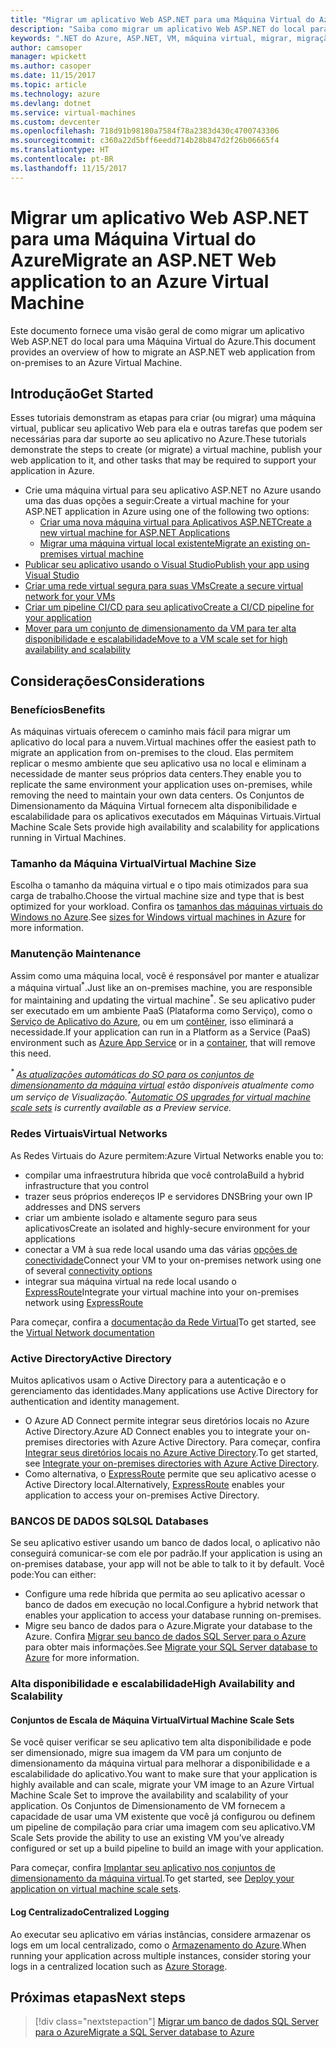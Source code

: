 ```yaml
---
title: "Migrar um aplicativo Web ASP.NET para uma Máquina Virtual do Azure"
description: "Saiba como migrar um aplicativo Web ASP.NET do local para uma Máquina Virtual do Azure."
keywords: ".NET do Azure, ASP.NET, VM, máquina virtual, migrar, migração"
author: camsoper
manager: wpickett
ms.author: casoper
ms.date: 11/15/2017
ms.topic: article
ms.technology: azure
ms.devlang: dotnet
ms.service: virtual-machines
ms.custom: devcenter
ms.openlocfilehash: 718d91b98180a7584f78a2383d430c4700743306
ms.sourcegitcommit: c360a22d5bff6eedd714b28b847d2f26b06665f4
ms.translationtype: HT
ms.contentlocale: pt-BR
ms.lasthandoff: 11/15/2017
---
```

# <a name="migrate-an-aspnet-web-application-to-an-azure-virtual-machine"></a><span data-ttu-id="78160-104">Migrar um aplicativo Web ASP.NET para uma Máquina Virtual do Azure</span><span class="sxs-lookup"><span data-stu-id="78160-104">Migrate an ASP.NET Web application to an Azure Virtual Machine</span></span>

<span data-ttu-id="78160-105">Este documento fornece uma visão geral de como migrar um aplicativo Web ASP.NET do local para uma Máquina Virtual do Azure.</span><span class="sxs-lookup"><span data-stu-id="78160-105">This document provides an overview of how to migrate an ASP.NET web application from on-premises to an Azure Virtual Machine.</span></span>

## <a name="get-started"></a><span data-ttu-id="78160-106">Introdução</span><span class="sxs-lookup"><span data-stu-id="78160-106">Get Started</span></span>

<span data-ttu-id="78160-107">Esses tutoriais demonstram as etapas para criar (ou migrar) uma máquina virtual, publicar seu aplicativo Web para ela e outras tarefas que podem ser necessárias para dar suporte ao seu aplicativo no Azure.</span><span class="sxs-lookup"><span data-stu-id="78160-107">These tutorials demonstrate the steps to create (or migrate) a virtual machine, publish your web application to it, and other tasks that may be required to support your application in Azure.</span></span>

- <span data-ttu-id="78160-108">Crie uma máquina virtual para seu aplicativo ASP.NET no Azure usando uma das duas opções a seguir:</span><span class="sxs-lookup"><span data-stu-id="78160-108">Create a virtual machine for your ASP.NET application in Azure using one of the following two options:</span></span>
    - [<span data-ttu-id="78160-109">Criar uma nova máquina virtual para Aplicativos ASP.NET</span><span class="sxs-lookup"><span data-stu-id="78160-109">Create a new virtual machine for ASP.NET Applications</span></span>](https://go.microsoft.com/fwlink/?linkid=863237)
    - [<span data-ttu-id="78160-110">Migrar uma máquina virtual local existente</span><span class="sxs-lookup"><span data-stu-id="78160-110">Migrate an existing on-premises virtual machine</span></span>](https://docs.microsoft.com/azure/site-recovery/tutorial-migrate-on-premises-to-azure)
- [<span data-ttu-id="78160-111">Publicar seu aplicativo usando o Visual Studio</span><span class="sxs-lookup"><span data-stu-id="78160-111">Publish your app using Visual Studio</span></span>](https://go.microsoft.com/fwlink/?linkid=863240)
- [<span data-ttu-id="78160-112">Criar uma rede virtual segura para suas VMs</span><span class="sxs-lookup"><span data-stu-id="78160-112">Create a secure virtual network for your VMs</span></span>](https://docs.microsoft.com/azure/virtual-network/virtual-network-get-started-vnet-subnet)
- [<span data-ttu-id="78160-113">Criar um pipeline CI/CD para seu aplicativo</span><span class="sxs-lookup"><span data-stu-id="78160-113">Create a CI/CD pipeline for your application</span></span>](https://docs.microsoft.com/vsts/build-release/apps/cd/deploy-webdeploy-iis-deploygroups)
- [<span data-ttu-id="78160-114">Mover para um conjunto de dimensionamento da VM para ter alta disponibilidade e escalabilidade</span><span class="sxs-lookup"><span data-stu-id="78160-114">Move to a VM scale set for high availability and scalability</span></span>](https://docs.microsoft.com/azure/virtual-machine-scale-sets/virtual-machine-scale-sets-deploy-app)

## <a name="considerations"></a><span data-ttu-id="78160-115">Considerações</span><span class="sxs-lookup"><span data-stu-id="78160-115">Considerations</span></span>

### <a name="benefits"></a><span data-ttu-id="78160-116">Benefícios</span><span class="sxs-lookup"><span data-stu-id="78160-116">Benefits</span></span>

<span data-ttu-id="78160-117">As máquinas virtuais oferecem o caminho mais fácil para migrar um aplicativo do local para a nuvem.</span><span class="sxs-lookup"><span data-stu-id="78160-117">Virtual machines offer the easiest path to migrate an application from on-premises to the cloud.</span></span>  <span data-ttu-id="78160-118">Elas permitem replicar o mesmo ambiente que seu aplicativo usa no local e eliminam a necessidade de manter seus próprios data centers.</span><span class="sxs-lookup"><span data-stu-id="78160-118">They enable you to replicate the same environment your application uses on-premises, while removing the need to maintain your own data centers.</span></span>  <span data-ttu-id="78160-119">Os Conjuntos de Dimensionamento da Máquina Virtual fornecem alta disponibilidade e escalabilidade para os aplicativos executados em Máquinas Virtuais.</span><span class="sxs-lookup"><span data-stu-id="78160-119">Virtual Machine Scale Sets provide high availability and scalability for applications running in Virtual Machines.</span></span>

### <a name="virtual-machine-size"></a><span data-ttu-id="78160-120">Tamanho da Máquina Virtual</span><span class="sxs-lookup"><span data-stu-id="78160-120">Virtual Machine Size</span></span>

<span data-ttu-id="78160-121">Escolha o tamanho da máquina virtual e o tipo mais otimizados para sua carga de trabalho.</span><span class="sxs-lookup"><span data-stu-id="78160-121">Choose the virtual machine size and type that is best optimized for your workload.</span></span>  <span data-ttu-id="78160-122">Confira os [tamanhos das máquinas virtuais do Windows no Azure](https://docs.microsoft.com/azure/virtual-machines/windows/sizes).</span><span class="sxs-lookup"><span data-stu-id="78160-122">See [sizes for Windows virtual machines in Azure](https://docs.microsoft.com/azure/virtual-machines/windows/sizes) for more information.</span></span>

### <a name="maintenance"></a><span data-ttu-id="78160-123">Manutenção </span><span class="sxs-lookup"><span data-stu-id="78160-123">Maintenance</span></span>

<span data-ttu-id="78160-124">Assim como uma máquina local, você é responsável por manter e atualizar a máquina virtual<sup>&#42;</sup>.</span><span class="sxs-lookup"><span data-stu-id="78160-124">Just like an on-premises machine, you are responsible for maintaining and updating the virtual machine<sup>&#42;</sup>.</span></span>  <span data-ttu-id="78160-125">Se seu aplicativo puder ser executado em um ambiente PaaS (Plataforma como Serviço), como o [Serviço de Aplicativo do Azure](https://docs.microsoft.com/azure/app-service/), ou em um [contêiner](https://docs.microsoft.com/azure/app-service/containers/), isso eliminará a necessidade.</span><span class="sxs-lookup"><span data-stu-id="78160-125">If your application can run in a Platform as a Service (PaaS) environment such as [Azure App Service](https://docs.microsoft.com/azure/app-service/) or in a [container](https://docs.microsoft.com/azure/app-service/containers/), that will remove this need.</span></span>

<span data-ttu-id="78160-126">*<sup>&#42; </sup>[As atualizações automáticas do SO para os conjuntos de dimensionamento da máquina virtual](https://docs.microsoft.com/azure/virtual-machine-scale-sets/virtual-machine-scale-sets-automatic-upgrade) estão disponíveis atualmente como um serviço de Visualização.*</span><span class="sxs-lookup"><span data-stu-id="78160-126">*<sup>&#42;</sup>[Automatic OS upgrades for virtual machine scale sets](https://docs.microsoft.com/azure/virtual-machine-scale-sets/virtual-machine-scale-sets-automatic-upgrade) is currently available as a Preview service.*</span></span>

### <a name="virtual-networks"></a><span data-ttu-id="78160-127">Redes Virtuais</span><span class="sxs-lookup"><span data-stu-id="78160-127">Virtual Networks</span></span>

<span data-ttu-id="78160-128">As Redes Virtuais do Azure permitem:</span><span class="sxs-lookup"><span data-stu-id="78160-128">Azure Virtual Networks enable you to:</span></span>
- <span data-ttu-id="78160-129">compilar uma infraestrutura híbrida que você controla</span><span class="sxs-lookup"><span data-stu-id="78160-129">Build a hybrid infrastructure that you control</span></span>
- <span data-ttu-id="78160-130">trazer seus próprios endereços IP e servidores DNS</span><span class="sxs-lookup"><span data-stu-id="78160-130">Bring your own IP addresses and DNS servers</span></span>
- <span data-ttu-id="78160-131">criar um ambiente isolado e altamente seguro para seus aplicativos</span><span class="sxs-lookup"><span data-stu-id="78160-131">Create an isolated and highly-secure environment for your applications</span></span>
- <span data-ttu-id="78160-132">conectar a VM à sua rede local usando uma das várias [opções de conectividade](https://docs.microsoft.com/azure/vpn-gateway/vpn-gateway-about-vpngateways#s2smulti)</span><span class="sxs-lookup"><span data-stu-id="78160-132">Connect your VM to your on-premises network using one of several [connectivity options](https://docs.microsoft.com/azure/vpn-gateway/vpn-gateway-about-vpngateways#s2smulti)</span></span>
- <span data-ttu-id="78160-133">integrar sua máquina virtual na rede local usando o [ExpressRoute](https://azure.microsoft.com/services/expressroute/)</span><span class="sxs-lookup"><span data-stu-id="78160-133">Integrate your virtual machine into your on-premises network using [ExpressRoute](https://azure.microsoft.com/services/expressroute/)</span></span>

<span data-ttu-id="78160-134">Para começar, confira a [documentação da Rede Virtual](https://docs.microsoft.com/azure/virtual-network/)</span><span class="sxs-lookup"><span data-stu-id="78160-134">To get started, see the [Virtual Network documentation](https://docs.microsoft.com/azure/virtual-network/)</span></span>

### <a name="active-directory"></a><span data-ttu-id="78160-135">Active Directory</span><span class="sxs-lookup"><span data-stu-id="78160-135">Active Directory</span></span>
<span data-ttu-id="78160-136">Muitos aplicativos usam o Active Directory para a autenticação e o gerenciamento das identidades.</span><span class="sxs-lookup"><span data-stu-id="78160-136">Many applications use Active Directory for authentication and identity management.</span></span>  
- <span data-ttu-id="78160-137">O Azure AD Connect permite integrar seus diretórios locais no Azure Active Directory.</span><span class="sxs-lookup"><span data-stu-id="78160-137">Azure AD Connect enables you to integrate your on-premises directories with Azure Active Directory.</span></span>  <span data-ttu-id="78160-138">Para começar, confira [Integrar seus diretórios locais no Azure Active Directory](https://docs.microsoft.com/azure/active-directory/connect/active-directory-aadconnect).</span><span class="sxs-lookup"><span data-stu-id="78160-138">To get started, see [Integrate your on-premises directories with Azure Active Directory](https://docs.microsoft.com/azure/active-directory/connect/active-directory-aadconnect).</span></span>  
- <span data-ttu-id="78160-139">Como alternativa, o [ExpressRoute](https://azure.microsoft.com/services/expressroute/) permite que seu aplicativo acesse o Active Directory local.</span><span class="sxs-lookup"><span data-stu-id="78160-139">Alternatively, [ExpressRoute](https://azure.microsoft.com/services/expressroute/) enables your application to access your on-premises Active Directory.</span></span>

### <a name="sql-databases"></a><span data-ttu-id="78160-140">BANCOS DE DADOS SQL</span><span class="sxs-lookup"><span data-stu-id="78160-140">SQL Databases</span></span>

<span data-ttu-id="78160-141">Se seu aplicativo estiver usando um banco de dados local, o aplicativo não conseguirá comunicar-se com ele por padrão.</span><span class="sxs-lookup"><span data-stu-id="78160-141">If your application is using an on-premises database, your app will not be able to talk to it by default.</span></span> <span data-ttu-id="78160-142">Você pode:</span><span class="sxs-lookup"><span data-stu-id="78160-142">You can either:</span></span>
- <span data-ttu-id="78160-143">Configure uma rede híbrida que permita ao seu aplicativo acessar o banco de dados em execução no local.</span><span class="sxs-lookup"><span data-stu-id="78160-143">Configure a hybrid network that enables your application to access your database running on-premises.</span></span>  
- <span data-ttu-id="78160-144">Migre seu banco de dados para o Azure.</span><span class="sxs-lookup"><span data-stu-id="78160-144">Migrate your database to the Azure.</span></span>  <span data-ttu-id="78160-145">Confira [Migrar seu banco de dados SQL Server para o Azure](dotnet-howto-migrate-sql.md) para obter mais informações.</span><span class="sxs-lookup"><span data-stu-id="78160-145">See [Migrate your SQL Server database to Azure](dotnet-howto-migrate-sql.md) for more information.</span></span>

### <a name="high-availability-and-scalability"></a><span data-ttu-id="78160-146">Alta disponibilidade e escalabilidade</span><span class="sxs-lookup"><span data-stu-id="78160-146">High Availability and Scalability</span></span>

#### <a name="virtual-machine-scale-sets"></a><span data-ttu-id="78160-147">Conjuntos de Escala de Máquina Virtual</span><span class="sxs-lookup"><span data-stu-id="78160-147">Virtual Machine Scale Sets</span></span>
<span data-ttu-id="78160-148">Se você quiser verificar se seu aplicativo tem alta disponibilidade e pode ser dimensionado, migre sua imagem da VM para um conjunto de dimensionamento da máquina virtual para melhorar a disponibilidade e a escalabilidade do aplicativo.</span><span class="sxs-lookup"><span data-stu-id="78160-148">You want to make sure that your application is highly available and can scale, migrate your VM image to an Azure Virtual Machine Scale Set to improve the availability and scalability of your application.</span></span>  <span data-ttu-id="78160-149">Os Conjuntos de Dimensionamento de VM fornecem a capacidade de usar uma VM existente que você já configurou ou definem um pipeline de compilação para criar uma imagem com seu aplicativo.</span><span class="sxs-lookup"><span data-stu-id="78160-149">VM Scale Sets provide the ability to use an existing VM you’ve already configured or set up a build pipeline to build an image with your application.</span></span>  

<span data-ttu-id="78160-150">Para começar, confira [Implantar seu aplicativo nos conjuntos de dimensionamento da máquina virtual](https://docs.microsoft.com/azure/virtual-machine-scale-sets/virtual-machine-scale-sets-deploy-app).</span><span class="sxs-lookup"><span data-stu-id="78160-150">To get started, see [Deploy your application on virtual machine scale sets](https://docs.microsoft.com/azure/virtual-machine-scale-sets/virtual-machine-scale-sets-deploy-app).</span></span>

#### <a name="centralized-logging"></a><span data-ttu-id="78160-151">Log Centralizado</span><span class="sxs-lookup"><span data-stu-id="78160-151">Centralized Logging</span></span>
<span data-ttu-id="78160-152">Ao executar seu aplicativo em várias instâncias, considere armazenar os logs em um local centralizado, como o [Armazenamento do Azure](https://docs.microsoft.com/azure/storage/).</span><span class="sxs-lookup"><span data-stu-id="78160-152">When running your application across multiple instances, consider storing your logs in a centralized location such as [Azure Storage](https://docs.microsoft.com/azure/storage/).</span></span>

## <a name="next-steps"></a><span data-ttu-id="78160-153">Próximas etapas</span><span class="sxs-lookup"><span data-stu-id="78160-153">Next steps</span></span>

> [!div class="nextstepaction"]
> [<span data-ttu-id="78160-154">Migrar um banco de dados SQL Server para o Azure</span><span class="sxs-lookup"><span data-stu-id="78160-154">Migrate a SQL Server database to Azure</span></span>](dotnet-howto-migrate-sql.md)
